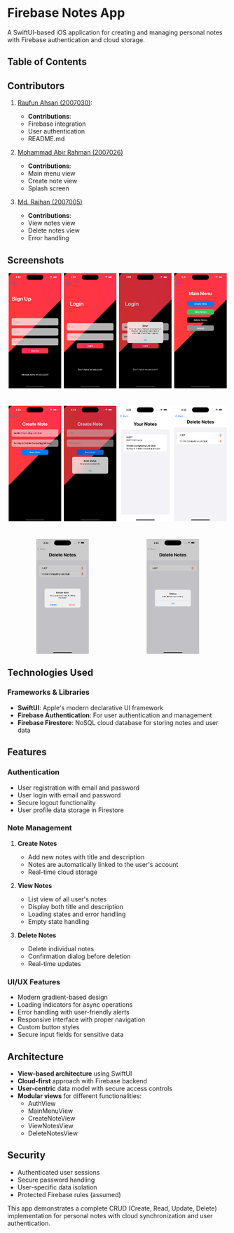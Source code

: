 # Firebase Notes App

A SwiftUI-based iOS application for creating and managing personal notes with Firebase authentication and cloud storage.

## Table of Contents

## Contributors

1. [Raufun Ahsan (2007030)](https://github.com/taut0logy):
      - **Contributions**:
      - Firebase integration
      - User authentication
      - README.md

2. [Mohammad Abir Rahman (2007026)](https://github.com/abirzishan32)
      - **Contributions**:
      - Main menu view
      - Create note view
      - Splash screen

3. [Md. Raihan (2007005)](https://github.com/Raihan7121)
      - **Contributions**:
      - View notes view
      - Delete notes view
      - Error handling

## Screenshots

<div style = "display: flex; justify-content: space-around; align-items: center; flex-wrap: wrap; flrex-gap: 20px; row-gap: 40px;">
    <img src = "_screenshots/SignUp.png" width = "24%">
    <img src = "_screenshots/Login.png" width = "24%">
    <img src = "_screenshots/LoginError.png" width = "24%">
    <img src = "_screenshots/MainMenu.png" width = "24%">
    <img src = "_screenshots/CreateNote.png" width = "24%">
    <img src = "_screenshots/NoteSaved.png" width = "24%">
    <img src = "_screenshots/NotesList.png" width = "24%">
    <img src = "_screenshots/DeleteNote.png" width = "24%">
    <img src = "_screenshots/DeleteNotePopup.png" width = "24%">
    <img src = "_screenshots/NoteDeletedSuccessfully.png" width = "24%">
</div>

## Technologies Used

### Frameworks & Libraries

- **SwiftUI**: Apple's modern declarative UI framework
- **Firebase Authentication**: For user authentication and management
- **Firebase Firestore**: NoSQL cloud database for storing notes and user data

## Features

### Authentication

- User registration with email and password
- User login with email and password
- Secure logout functionality
- User profile data storage in Firestore

### Note Management

1. **Create Notes**
   - Add new notes with title and description
   - Notes are automatically linked to the user's account
   - Real-time cloud storage

2. **View Notes**
   - List view of all user's notes
   - Display both title and description
   - Loading states and error handling
   - Empty state handling

3. **Delete Notes**
   - Delete individual notes
   - Confirmation dialog before deletion
   - Real-time updates

### UI/UX Features

- Modern gradient-based design
- Loading indicators for async operations
- Error handling with user-friendly alerts
- Responsive interface with proper navigation
- Custom button styles
- Secure input fields for sensitive data

## Architecture

- **View-based architecture** using SwiftUI
- **Cloud-first** approach with Firebase backend
- **User-centric** data model with secure access controls
- **Modular views** for different functionalities:
  - AuthView
  - MainMenuView
  - CreateNoteView
  - ViewNotesView
  - DeleteNotesView

## Security

- Authenticated user sessions
- Secure password handling
- User-specific data isolation
- Protected Firebase rules (assumed)

This app demonstrates a complete CRUD (Create, Read, Update, Delete) implementation for personal notes with cloud synchronization and user authentication.
